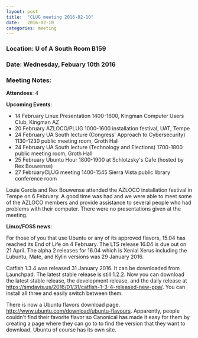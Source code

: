 ```yaml
---
layout: post
title:  "CLUG meeting 2016-02-10"
date:   2016-02-10
categories: meeting
---
```

### Location: U of A South Room B159
  
### Date: Wednesday, Febuary 10th 2016

### Meeting Notes:
  
**Attendees**: 4
  
**Upcoming Events**:

* 14 February Linux Presentation 1400-1600, Kingman Computer Users Club, Kingman AZ
* 20 February AZLOCO/PLUG 1000-1600 installation festival, UAT, Tempe
* 24 February UA South lecture (Congress' Approach to Cybersecurity) 1130-1230 public meeting room, Groth Hall
* 24 February UA South lecture (Technology and Elections) 1700-1800 public meeting room, Groth Hall
* 25 February Ubuntu Hour 1800-1900 at Schlotzsky's Cafe (hosted by Rex Bouwense)
* 27 FebruaryCLUG meeting 1400-1545 Sierra Vista public library conference room
  
Louie Garcia and Rex Bouwense attended the AZLOCO installation festival in Tempe on 6 February. A good time was had and we were able to meet some of the AZLOCO members and provide assistance to several people who had problems with their computer. There were no presentations given at the meeting.
  
**Linux/FOSS news**:
  
For those of you that use Ubuntu or any of its approved flavors, 15.04 has reached its End of Life on 4 February. The LTS release 16.04 is due out on 21 April. The alpha 2 releases for 16.04 which is Xenial Xerus including the Lubuntu, Mate, and Kylin versions was 29 January 2016.
  
Catfish 1.3.4 was released 31 January 2016. It can be downloaded from Launchpad. The latest stable release is still 1.2.2. Now you can download the latest stable release, the development release, and the daily release at <https://smdavis.us/2016/01/31/catfish-1-3-4-released-new-ppa/>. You can install all three and easily switch between them.
  
There is now a Ubuntu flavors download page. <http://www.ubuntu.com/download/ubuntu-flavours>. Apparently, people couldn't find their favorite flavor so Canonical has made it easy for them by creating a page where they can go to to find the version that they want to download. Ubuntu of course has its own site.
